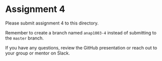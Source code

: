 # Assignment 4

Please submit assignment 4 to this directory.

Remember to create a branch named `anap1003-4` 
instead of submitting to the `master` branch.

If you have any questions, review the GitHub presentation or reach
out to your group or mentor on Slack.
